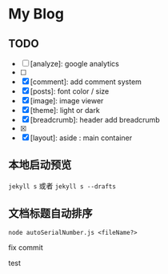 # My Blog

## TODO

- [ ] [analyze]: google analytics
- [ ] [post-menu]: level
- [x] [comment]: add comment system
- [x] [posts]: font color / size
- [x] [image]: image viewer
- [x] [theme]: light or dark
- [x] [breadcrumb]: header add breadcrumb
- [x] [pagination]: RWD
- [x] [layout]: aside : main container

## 本地启动预览

`jekyll s` 或者 `jekyll s --drafts`

## 文档标题自动排序

`node autoSerialNumber.js <fileName?>`

fix commit

test
